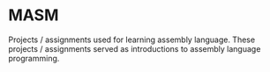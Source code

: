 # MASM
Projects / assignments used for learning assembly language. These projects / assignments served as introductions to assembly language programming.
